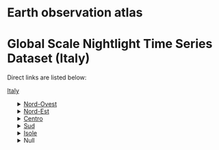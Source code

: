 # Earth observation atlas
 # Global Scale Nightlight Time Series Dataset (Italy)
Direct links are listed below:

<a href="https://eoatlas-nightlight.s3.amazonaws.com/eoatlas-monthly-nightlight-00099.csv">Italy</a>
<ul>
<details>
<summary><a href="https://eoatlas-nightlight.s3.amazonaws.com/eoatlas-monthly-nightlight-01696.csv">Nord-Ovest</a></summary>
<ul>
<ol>
<li><a href="https://eoatlas-nightlight.s3.amazonaws.com/eoatlas-monthly-nightlight-28707.csv">Piemonte</a></li><li><a href="https://eoatlas-nightlight.s3.amazonaws.com/eoatlas-monthly-nightlight-28708.csv">Valle d'Aosta</a></li><li><a href="https://eoatlas-nightlight.s3.amazonaws.com/eoatlas-monthly-nightlight-28709.csv">Lombardia</a></li></ul>
</ol>
</details>
<details>
<summary><a href="https://eoatlas-nightlight.s3.amazonaws.com/eoatlas-monthly-nightlight-01697.csv">Nord-Est</a></summary>
<ul>
<ol>
<li><a href="https://eoatlas-nightlight.s3.amazonaws.com/eoatlas-monthly-nightlight-28710.csv">Trentino-Alto Adige</a></li><li><a href="https://eoatlas-nightlight.s3.amazonaws.com/eoatlas-monthly-nightlight-28711.csv">Veneto</a></li><li><a href="https://eoatlas-nightlight.s3.amazonaws.com/eoatlas-monthly-nightlight-28712.csv">Friuli Venezia Giulia</a></li><li><a href="https://eoatlas-nightlight.s3.amazonaws.com/eoatlas-monthly-nightlight-28714.csv">Emilia-Romagna</a></li></ul>
</ol>
</details>
<details>
<summary><a href="https://eoatlas-nightlight.s3.amazonaws.com/eoatlas-monthly-nightlight-01698.csv">Centro</a></summary>
<ul>
<ol>
<li><a href="https://eoatlas-nightlight.s3.amazonaws.com/eoatlas-monthly-nightlight-28715.csv">Toscana</a></li><li><a href="https://eoatlas-nightlight.s3.amazonaws.com/eoatlas-monthly-nightlight-28716.csv">Umbria</a></li><li><a href="https://eoatlas-nightlight.s3.amazonaws.com/eoatlas-monthly-nightlight-28717.csv">Marche</a></li><li><a href="https://eoatlas-nightlight.s3.amazonaws.com/eoatlas-monthly-nightlight-28718.csv">Lazio</a></li></ul>
</ol>
</details>
<details>
<summary><a href="https://eoatlas-nightlight.s3.amazonaws.com/eoatlas-monthly-nightlight-01699.csv">Sud</a></summary>
<ul>
<ol>
</ul>
</ol>
</details>
<details>
<summary><a href="https://eoatlas-nightlight.s3.amazonaws.com/eoatlas-monthly-nightlight-01700.csv">Isole</a></summary>
<ul>
<ol>
</ul>
</ol>
</details>
<details>
<summary>Null</summary>
<ul>
<ol>
<li><a href="https://eoatlas-nightlight.s3.amazonaws.com/eoatlas-monthly-nightlight-28713.csv">Liguria</a></li><li><a href="https://eoatlas-nightlight.s3.amazonaws.com/eoatlas-monthly-nightlight-28719.csv">Abruzzo</a></li><li><a href="https://eoatlas-nightlight.s3.amazonaws.com/eoatlas-monthly-nightlight-28720.csv">Molise</a></li><li><a href="https://eoatlas-nightlight.s3.amazonaws.com/eoatlas-monthly-nightlight-28721.csv">Campania</a></li><li><a href="https://eoatlas-nightlight.s3.amazonaws.com/eoatlas-monthly-nightlight-28722.csv">Puglia</a></li><li><a href="https://eoatlas-nightlight.s3.amazonaws.com/eoatlas-monthly-nightlight-28723.csv">Basilicata</a></li><li><a href="https://eoatlas-nightlight.s3.amazonaws.com/eoatlas-monthly-nightlight-28724.csv">Calabria</a></li><li><a href="https://eoatlas-nightlight.s3.amazonaws.com/eoatlas-monthly-nightlight-28725.csv">Sicilia</a></li><li><a href="https://eoatlas-nightlight.s3.amazonaws.com/eoatlas-monthly-nightlight-28726.csv">Sardegna</a></li></ul>
</ol>
</details>
